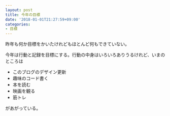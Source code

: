 ```yaml
---
layout: post
title: 今年の目標
date: '2018-01-01T21:27:59+09:00'
categories:
- 目標
---
```


昨年も何か目標をかいたけれどもほとんど何もできていない。

今年は行動と記録を目標にする。行動の中身はいろいろありうるけれど、いまのところは

* このブログのデザイン更新
* 趣味のコード書く
* 本を読む
* 映画を観る
* 筋トレ

があがっている。
